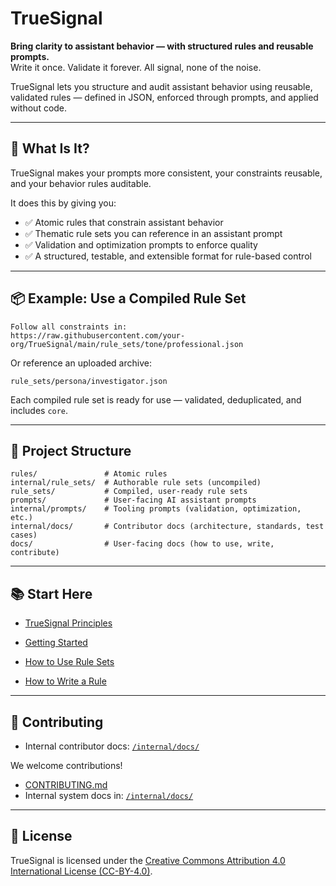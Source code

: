 # TrueSignal

**Bring clarity to assistant behavior — with structured rules and reusable prompts.**  
Write it once. Validate it forever. All signal, none of the noise.

TrueSignal lets you structure and audit assistant behavior using reusable, validated rules — defined in JSON, enforced through prompts, and applied without code.

---

## 🚀 What Is It?

TrueSignal makes your prompts more consistent, your constraints reusable, and your behavior rules auditable.

It does this by giving you:

- ✅ Atomic rules that constrain assistant behavior
- ✅ Thematic rule sets you can reference in an assistant prompt
- ✅ Validation and optimization prompts to enforce quality
- ✅ A structured, testable, and extensible format for rule-based control

---

## 📦 Example: Use a Compiled Rule Set

```text
Follow all constraints in:
https://raw.githubusercontent.com/your-org/TrueSignal/main/rule_sets/tone/professional.json
```

Or reference an uploaded archive:

```text
rule_sets/persona/investigator.json
```

Each compiled rule set is ready for use — validated, deduplicated, and includes `core`.

---

## 🧱 Project Structure

```
rules/               # Atomic rules
internal/rule_sets/  # Authorable rule sets (uncompiled)
rule_sets/           # Compiled, user-ready rule sets
prompts/             # User-facing AI assistant prompts
internal/prompts/    # Tooling prompts (validation, optimization, etc.)
internal/docs/       # Contributor docs (architecture, standards, test cases)
docs/                # User-facing docs (how to use, write, contribute)
```

---

## 📚 Start Here
- [TrueSignal Principles](PROJECT_PRINCIPLES.md)

- [Getting Started](docs/getting_started.md)
- [How to Use Rule Sets](docs/usage/using_rule_sets.md)
- [How to Write a Rule](docs/writing/how_to_write_a_rule.md)

---

## 👥 Contributing
- Internal contributor docs: [`/internal/docs/`](internal/docs/index.md)

We welcome contributions!

- [CONTRIBUTING.md](CONTRIBUTING.md)
- Internal system docs in: [`/internal/docs/`](internal/docs/)

---

## 📝 License

TrueSignal is licensed under the [Creative Commons Attribution 4.0 International License (CC-BY-4.0)](https://creativecommons.org/licenses/by/4.0/).
